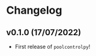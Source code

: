 # Changelog

<!--next-version-placeholder-->

## v0.1.0 (17/07/2022)

- First release of `poolcontrolpy`!